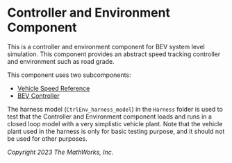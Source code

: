 # Controller and Environment Component

This is a controller and environment component for
BEV system level simulation.
This component provides an abstract speed tracking controller
and environment such as road grade.

This component uses two subcomponents:

- [Vehicle Speed Reference][readme-vehspdref]
- [BEV Controller][readme-bevctrl]

[readme-vehspdref]: ../VehicleSpeedReference/README.md
[readme-bevctrl]: ../BEVController/README.md

The harness model (`CtrlEnv_harness_model`)
in the `Harness` folder is used to test that
the Controller and Environment component loads and runs
in a closed loop model with a very simplistic vehicle plant.
Note that the vehicle plant used in the harness is
only for basic testing purpose,
and it should not be used for other purposes.

_Copyright 2023 The MathWorks, Inc._
